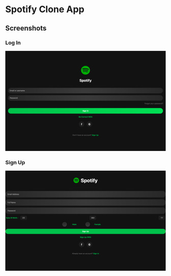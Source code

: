# Spotify Clone App

## Screenshots

### Log In 
![Log In](./assets/screenshots/login.png)

### Sign Up
![Sign Up](./assets/screenshots/signup.png)
